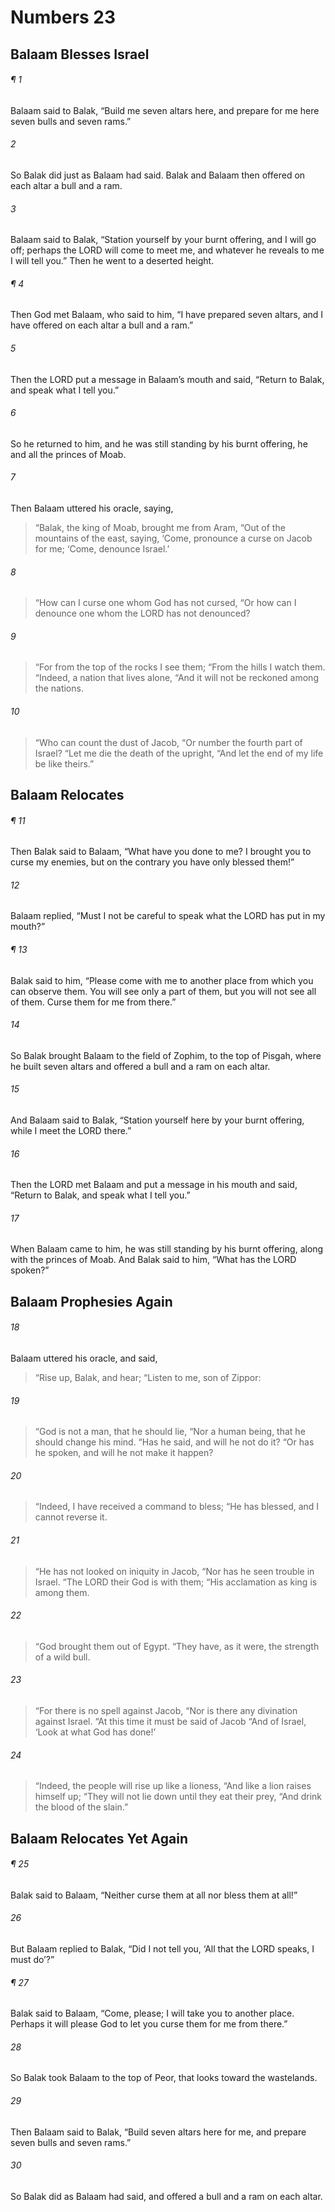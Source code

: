 # Numbers 23
## Balaam Blesses Israel
###### ¶ 1
Balaam said to Balak, “Build me seven altars here, and prepare for me here seven bulls and seven rams.”
###### 2
So Balak did just as Balaam had said. Balak and Balaam then offered on each altar a bull and a ram.
###### 3
Balaam said to Balak, “Station yourself by your burnt offering, and I will go off; perhaps the LORD will come to meet me, and whatever he reveals to me I will tell you.” Then he went to a deserted height.
###### ¶ 4
Then God met Balaam, who said to him, “I have prepared seven altars, and I have offered on each altar a bull and a ram.”
###### 5
Then the LORD put a message in Balaam’s mouth and said, “Return to Balak, and speak what I tell you.”
###### 6
So he returned to him, and he was still standing by his burnt offering, he and all the princes of Moab.
###### 7
Then Balaam uttered his oracle, saying,
> “Balak, the king of Moab, brought me from Aram,
> “Out of the mountains of the east, saying,
> ‘Come, pronounce a curse on Jacob for me;
> ‘Come, denounce Israel.’
###### 8
> “How can I curse one whom God has not cursed,
> “Or how can I denounce one whom the LORD has not denounced?
###### 9
> “For from the top of the rocks I see them;
> “From the hills I watch them.
> “Indeed, a nation that lives alone,
> “And it will not be reckoned among the nations.
###### 10
> “Who can count the dust of Jacob,
> “Or number the fourth part of Israel?
> “Let me die the death of the upright,
> “And let the end of my life be like theirs.”
## Balaam Relocates
###### ¶ 11
Then Balak said to Balaam, “What have you done to me? I brought you to curse my enemies, but on the contrary you have only blessed them!”
###### 12
Balaam replied, “Must I not be careful to speak what the LORD has put in my mouth?”
###### ¶ 13
Balak said to him, “Please come with me to another place from which you can observe them. You will see only a part of them, but you will not see all of them. Curse them for me from there.”
###### 14
So Balak brought Balaam to the field of Zophim, to the top of Pisgah, where he built seven altars and offered a bull and a ram on each altar.
###### 15
And Balaam said to Balak, “Station yourself here by your burnt offering, while I meet the LORD there.”
###### 16
Then the LORD met Balaam and put a message in his mouth and said, “Return to Balak, and speak what I tell you.”
###### 17
When Balaam came to him, he was still standing by his burnt offering, along with the princes of Moab. And Balak said to him, “What has the LORD spoken?”
## Balaam Prophesies Again
###### 18
Balaam uttered his oracle, and said,
> “Rise up, Balak, and hear;
> “Listen to me, son of Zippor:
###### 19
> “God is not a man, that he should lie,
> “Nor a human being, that he should change his mind.
> “Has he said, and will he not do it?
> “Or has he spoken, and will he not make it happen?
###### 20
> “Indeed, I have received a command to bless;
> “He has blessed, and I cannot reverse it.
###### 21
> “He has not looked on iniquity in Jacob,
> “Nor has he seen trouble in Israel.
> “The LORD their God is with them;
> “His acclamation as king is among them.
###### 22
> “God brought them out of Egypt.
> “They have, as it were, the strength of a wild bull.
###### 23
> “For there is no spell against Jacob,
> “Nor is there any divination against Israel.
> “At this time it must be said of Jacob
> “And of Israel, ‘Look at what God has done!’
###### 24
> “Indeed, the people will rise up like a lioness,
> “And like a lion raises himself up;
> “They will not lie down until they eat their prey,
> “And drink the blood of the slain.”
## Balaam Relocates Yet Again
###### ¶ 25
Balak said to Balaam, “Neither curse them at all nor bless them at all!”
###### 26
But Balaam replied to Balak, “Did I not tell you, ‘All that the LORD speaks, I must do’?”
###### ¶ 27
Balak said to Balaam, “Come, please; I will take you to another place. Perhaps it will please God to let you curse them for me from there.”
###### 28
So Balak took Balaam to the top of Peor, that looks toward the wastelands.
###### 29
Then Balaam said to Balak, “Build seven altars here for me, and prepare seven bulls and seven rams.”
###### 30
So Balak did as Balaam had said, and offered a bull and a ram on each altar.
